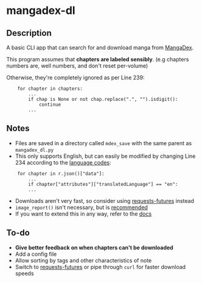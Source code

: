 # mangadex-dl

## Description

A basic CLI app that can search for and download manga from [MangaDex](https://mangadex.org).

This program assumes that **chapters are labeled sensibly**. (e.g chapters numbers are, well numbers, and don't reset per-volume)

Otherwise, they're completely ignored as per Line 239:

```
    for chapter in chapters:
        ...
        if chap is None or not chap.replace(".", "").isdigit():
            continue
        ...
```

## Notes

- Files are saved in a directory called `mdex_save` with the same parent as `mangadex_dl.py`
- This only supports English, but can easily be modified by changing Line 234 according to the [language codes](https://api.mangadex.org/docs/3-enumerations/#language-codes--localization):

```
    for chapter in r.json()["data"]:
        ...
        if chapter["attributes"]["translatedLanguage"] == "en":
        ...
```

- Downloads aren't very fast, so consider using [requests-futures](https://github.com/ross/requests-futures) instead
- `image_report()` isn't necessary, but is [recommended](https://api.mangadex.org/docs/04-chapter/retrieving-chapter/#mangadexhome-load-successes-failures-and-retries)
- If you want to extend this in any way, refer to the [docs](https://api.mangadex.org/docs)

## To-do

- **Give better feedback on when chapters can't be downloaded**
- Add a config file
- Allow sorting by tags and other characteristics of note
- Switch to [requests-futures](https://github.com/ross/requests-futures) or pipe through `curl` for faster download speeds
